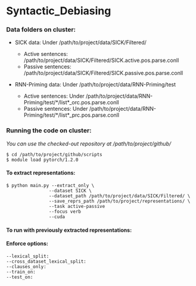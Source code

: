 # Syntactic_Debiasing


### Data folders on cluster:
* SICK data: Under /path/to/project/data/SICK/Filtered/
    * Active sentences: /path/to/project/data/SICK/Filtered/SICK.active.pos.parse.conll
    * Passive sentences: /path/to/project/data/SICK/Filtered/SICK.passive.pos.parse.conll

* RNN-Priming data: Under /path/to/project/data/RNN-Priming/test
    * Active sentences: Under /path/to/project/data/RNN-Priming/test/\*/list\*\_orc.pos.parse.conll
    * Passive sentences: Under /path/to/project/data/RNN-Priming/test/\*/list\*\_prc.pos.parse.conll

### Running the code on cluster:
_You can use the checked-out repository at /path/to/project/github/_

    $ cd /path/to/project/github/scripts
    $ module load pytorch/1.2.0

#### To extract representations:
    $ python main.py --extract_only \ 
                    --dataset SICK \
                    --dataset_path /path/to/project/data/SICK/Filtered/ \
                    --save_reprs_path /path/to/project/representations/ \
                    --task active-passive
                    --focus verb
                    --cuda


#### To run with previously extracted representations:


#### Enforce options:
    --lexical_split: 
    --cross_dataset_lexical_split:
    --clauses_only:
    --train_on:
    --test_on:
